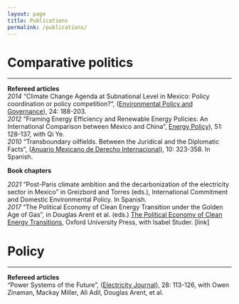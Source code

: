 ```yaml
---
layout: page
title: Publications
permalink: /publications/
---
```



# Comparative politics
-----------
**Refereed articles**
<br />
_2014_ “Climate Change Agenda at Subnational Level in Mexico: Policy coordination or policy competition?”, (<a href="http://onlinelibrary.wiley.com/doi/10.1002/eet.1638/abstract">Environmental Policy and Governance</a>), 24: 188-203.
<br />
_2012_ “Framing Energy Efficiency and Renewable Energy Policies: An International Comparison between Mexico and China”, <a href="http://onlinelibrary.wiley.com/doi/10.1002/eet.1638/abstract">Energy Policy</a>), 51: 128-137, with Qi Ye. <br />
_2010_ “Transboundary oilfields. Between the Juridical and the Diplomatic Facts”, (<a href="https://revistas.juridicas.unam.mx/index.php/derecho-internacional/article/view/327">Anuario Mexicano de Derecho Internacional</a>), 10: 323-358. In Spanish.

**Book chapters**

_2021_	“Post-Paris climate ambition and the decarbonization of the electricity sector in Mexico” in Greizbord and Torres (eds.), International Commitment and Domestic Environmental Policy. In Spanish.
<br />
_2017_	“The Political Economy of Clean Energy Transition under the Golden Age of Gas”, in Douglas Arent et al. (eds.) <a href="https://global.oup.com/academic/product/the-political-economy-of-clean-energy-transitions-9780198802242?cc=gb&lang=en&">The Political Economy of Clean Energy Transitions</a>, Oxford University Press, with Isabel Studer. [link]
<br />


# Policy
-----------
**Refereed articles**
<br />
“Power Systems of the Future”, (<a href="http://www.nrel.gov/docs/fy15osti/62611.pdfThe">Electricity Journal</a>), 28: 113-126, with Owen Zinaman, Mackay Miller, Ali Adil, Douglas Arent, et al.
<br />
